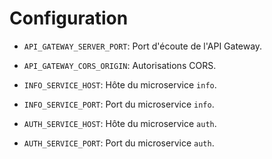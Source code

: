 # Configuration
- `API_GATEWAY_SERVER_PORT`: Port d'écoute de l'API Gateway.
- `API_GATEWAY_CORS_ORIGIN`: Autorisations CORS.

- `INFO_SERVICE_HOST`: Hôte du microservice `info`.
- `INFO_SERVICE_PORT`: Port du microservice `info`.

- `AUTH_SERVICE_HOST`: Hôte du microservice `auth`.
- `AUTH_SERVICE_PORT`: Port du microservice `auth`.
